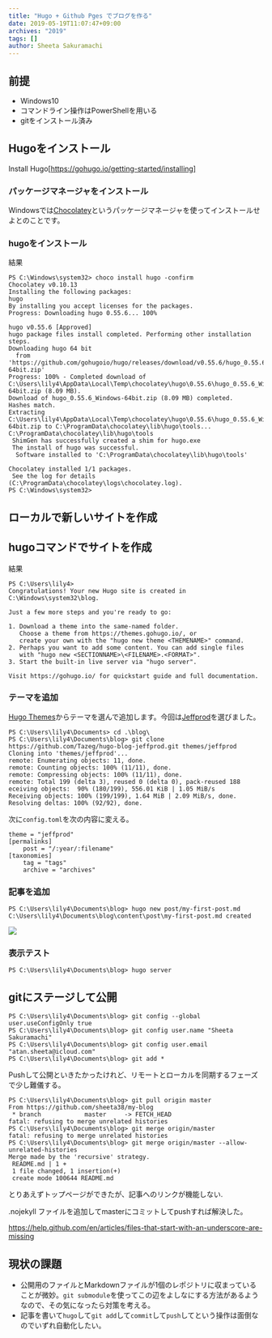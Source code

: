 ```yaml
---
title: "Hugo + Github Pges でブログを作る"
date: 2019-05-19T11:07:47+09:00
archives: "2019"
tags: []
author: Sheeta Sakuramachi
---
```


## 前提

- Windows10
- コマンドライン操作はPowerShellを用いる
- gitをインストール済み

<!--001-->
<!--more-->

## Hugoをインストール

Install Hugo[https://gohugo.io/getting-started/installing]

### パッケージマネージャをインストール

Windowsでは[Chocolatey](https://chocolatey.org/)というパッケージマネージャを使ってインストールせよとのことです。

### hugoをインストール
結果
```
PS C:\Windows\system32> choco install hugo -confirm
Chocolatey v0.10.13
Installing the following packages:
hugo
By installing you accept licenses for the packages.
Progress: Downloading hugo 0.55.6... 100%

hugo v0.55.6 [Approved]
hugo package files install completed. Performing other installation steps.
Downloading hugo 64 bit
  from 'https://github.com/gohugoio/hugo/releases/download/v0.55.6/hugo_0.55.6_Windows-64bit.zip'
Progress: 100% - Completed download of C:\Users\lily4\AppData\Local\Temp\chocolatey\hugo\0.55.6\hugo_0.55.6_Windows-64bit.zip (8.09 MB).
Download of hugo_0.55.6_Windows-64bit.zip (8.09 MB) completed.
Hashes match.
Extracting C:\Users\lily4\AppData\Local\Temp\chocolatey\hugo\0.55.6\hugo_0.55.6_Windows-64bit.zip to C:\ProgramData\chocolatey\lib\hugo\tools...
C:\ProgramData\chocolatey\lib\hugo\tools
 ShimGen has successfully created a shim for hugo.exe
 The install of hugo was successful.
  Software installed to 'C:\ProgramData\chocolatey\lib\hugo\tools'

Chocolatey installed 1/1 packages.
 See the log for details (C:\ProgramData\chocolatey\logs\chocolatey.log).
PS C:\Windows\system32>
```

## ローカルで新しいサイトを作成

## hugoコマンドでサイトを作成

結果
```
PS C:\Users\lily4>
Congratulations! Your new Hugo site is created in C:\Windows\system32\blog.

Just a few more steps and you're ready to go:

1. Download a theme into the same-named folder.
   Choose a theme from https://themes.gohugo.io/, or
   create your own with the "hugo new theme <THEMENAME>" command.
2. Perhaps you want to add some content. You can add single files
   with "hugo new <SECTIONNAME>\<FILENAME>.<FORMAT>".
3. Start the built-in live server via "hugo server".

Visit https://gohugo.io/ for quickstart guide and full documentation.
```

### テーマを追加

[Hugo Themes](https://themes.gohugo.io/)からテーマを選んで追加します。今回は[Jeffprod](https://themes.gohugo.io/hugo-blog-jeffprod/)を選びました。

```
PS C:\Users\lily4\Documents> cd .\blog\
PS C:\Users\lily4\Documents\blog> git clone https://github.com/Tazeg/hugo-blog-jeffprod.git themes/jeffprod
Cloning into 'themes/jeffprod'...
remote: Enumerating objects: 11, done.
remote: Counting objects: 100% (11/11), done.
remote: Compressing objects: 100% (11/11), done.
remote: Total 199 (delta 3), reused 0 (delta 0), pack-reused 188 eceiving objects:  90% (180/199), 556.01 KiB | 1.05 MiB/s
Receiving objects: 100% (199/199), 1.64 MiB | 2.09 MiB/s, done.
Resolving deltas: 100% (92/92), done.
```

次に```config.toml```を次の内容に変える。

```
theme = "jeffprod"
[permalinks]
    post = "/:year/:filename"
[taxonomies]
    tag = "tags"
    archive = "archives"
```

### 記事を追加

```
PS C:\Users\lily4\Documents\blog> hugo new post/my-first-post.md
C:\Users\lily4\Documents\blog\content\post\my-first-post.md created
```

<p>
  <img src="@attachment/vscode.png">
</p>

### 表示テスト

```
PS C:\Users\lily4\Documents\blog> hugo server
```


## gitにステージして公開

```
PS C:\Users\lily4\Documents\blog> git config --global user.useConfigOnly true
PS C:\Users\lily4\Documents\blog> git config user.name "Sheeta Sakuramachi"
PS C:\Users\lily4\Documents\blog> git config user.email "atan.sheeta@icloud.com"
PS C:\Users\lily4\Documents\blog> git add *
```

Pushして公開といきたかったけれど、リモートとローカルを同期するフェーズで少し難儀する。

```
PS C:\Users\lily4\Documents\blog> git pull origin master
From https://github.com/sheeta38/my-blog
 * branch            master     -> FETCH_HEAD
fatal: refusing to merge unrelated histories
PS C:\Users\lily4\Documents\blog> git merge origin/master
fatal: refusing to merge unrelated histories
PS C:\Users\lily4\Documents\blog> git merge origin/master --allow-unrelated-histories
Merge made by the 'recursive' strategy.
 README.md | 1 +
 1 file changed, 1 insertion(+)
 create mode 100644 README.md
```

とりあえずトップページができたが、記事へのリンクが機能しない.

.nojekyll ファイルを追加してmasterにコミットしてpushすれば解決した。

https://help.github.com/en/articles/files-that-start-with-an-underscore-are-missing

## 現状の課題

- 公開用のファイルとMarkdownファイルが1個のレポジトリに収まっていることが微妙。```git submodule```を使ってこの辺をよしなにする方法があるようなので、その気になったら対策を考える。
- 記事を書いて```hugo```して```git add```して```commit```して```push```してという操作は面倒なのでいずれ自動化したい。
 